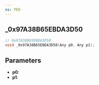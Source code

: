 ```yaml
---
ns: PED
---
```

## _0x97A38B65EBDA3D50

```c
// 0x97A38B65EBDA3D50
void _0x97A38B65EBDA3D50(Any p0, Any p1);
```

## Parameters
* **p0**:
* **p1**:
